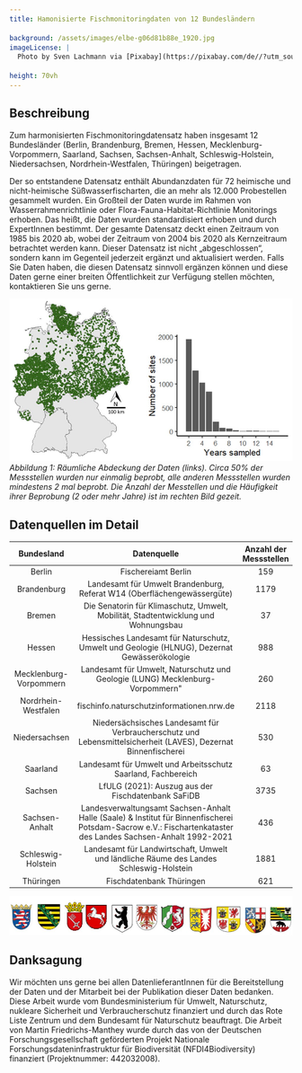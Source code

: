```yaml
---
title: Hamonisierte Fischmonitoringdaten von 12 Bundesländern

background: /assets/images/elbe-g06d81b88e_1920.jpg
imageLicense: |
  Photo by Sven Lachmann via [Pixabay](https://pixabay.com/de//?utm_source=link-attribution&utm_medium=referral&utm_campaign=image&utm_content=2105096)
  
height: 70vh
---
```


## Beschreibung

Zum harmonisierten Fischmonitoringdatensatz haben insgesamt 12 Bundesländer (Berlin, Brandenburg, Bremen, Hessen, Mecklenburg-Vorpommern, Saarland, Sachsen, Sachsen-Anhalt, Schleswig-Holstein, Niedersachsen, Nordrhein-Westfalen, Thüringen) beigetragen. 

Der so entstandene Datensatz enthält Abundanzdaten für 72 heimische und nicht-heimische Süßwasserfischarten, die an mehr als 12.000 Probestellen gesammelt wurden. Ein Großteil der Daten wurde im Rahmen von Wasserrahmenrichtlinie oder Flora-Fauna-Habitat-Richtlinie Monitorings erhoben. Das heißt, die Daten wurden standardisiert erhoben und durch ExpertInnen bestimmt. Der gesamte Datensatz deckt einen Zeitraum von 1985 bis 2020 ab, wobei der Zeitraum von 2004 bis 2020 als Kernzeitraum betrachtet werden kann.
Dieser Datensatz ist nicht „abgeschlossen“, sondern kann im Gegenteil jederzeit ergänzt und aktualisiert werden. Falls Sie Daten haben, die diesen Datensatz sinnvoll ergänzen können und diese Daten gerne einer breiten Öffentlichkeit zur Verfügung stellen möchten, kontaktieren Sie uns gerne.

![image](/assets/images/fischmonitoring.jpg)
*Abbildung 1: Räumliche Abdeckung der Daten (links). Circa 50% der Messstellen wurden nur einmalig beprobt, alle anderen Messstellen wurden mindestens 2 mal beprobt. Die Anzahl der Messtellen und die Häufigkeit ihrer Beprobung (2 oder mehr Jahre) ist im rechten Bild gezeit.*

## Datenquellen im Detail

|Bundesland|Datenquelle|Anzahl der Messstellen|
|:---:|:---:|:---:|
|Berlin|Fischereiamt Berlin|159|
|Brandenburg|Landesamt für Umwelt Brandenburg, Referat W14 (Oberflächengewässergüte)|1179|
|Bremen|Die Senatorin für Klimaschutz, Umwelt, Mobilität, Stadtentwicklung und Wohnungsbau|37|
|Hessen|Hessisches Landesamt für Naturschutz, Umwelt und Geologie (HLNUG), Dezernat Gewässerökologie|988|
|Mecklenburg-Vorpommern|Landesamt für Umwelt, Naturschutz und Geologie (LUNG) Mecklenburg-Vorpommern"|260|
|Nordrhein-Westfalen|fischinfo.naturschutzinformationen.nrw.de|2118|
|Niedersachsen|Niedersächsisches Landesamt für Verbraucherschutz und Lebensmittelsicherheit (LAVES), Dezernat Binnenfischerei|530|
|Saarland|Landesamt für Umwelt und Arbeitsschutz Saarland, Fachbereich|63|
|Sachsen|LfULG (2021): Auszug aus der Fischdatenbank SaFiDB|3735|
|Sachsen-Anhalt|Landesverwaltungsamt Sachsen-Anhalt Halle (Saale) & Institut für Binnenfischerei Potsdam-Sacrow e.V.: Fischartenkataster des Landes Sachsen-Anhalt 1992-2021 |436|
|Schleswig-Holstein|Landesamt für Landwirtschaft, Umwelt und ländliche Räume des Landes Schleswig-Holstein |1881|
|Thüringen|Fischdatenbank Thüringen|621|

![image](/assets/images/landeswappen.jpg)

## Danksagung
Wir möchten uns gerne bei allen DatenlieferantInnen für die Bereitstellung der Daten und der Mitarbeit bei der Publikation dieser Daten bedanken.
Diese Arbeit wurde vom Bundesministerium für Umwelt, Naturschutz, nukleare Sicherheit und Verbraucherschutz finanziert und durch das Rote Liste Zentrum und dem Bundesamt für Naturschutz beauftragt. Die Arbeit von Martin Friedrichs-Manthey wurde durch das von der Deutschen Forschungsgesellschaft geförderten Projekt Nationale Forschungsdateninfrastruktur für Biodiversität (NFDI4Biodiversity) finanziert (Projektnummer: 442032008).






